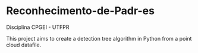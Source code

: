 # Reconhecimento-de-Padr-es
Disciplina CPGEI - UTFPR

This project aims to create a detection tree algorithm in Python from a point cloud datafile. 

